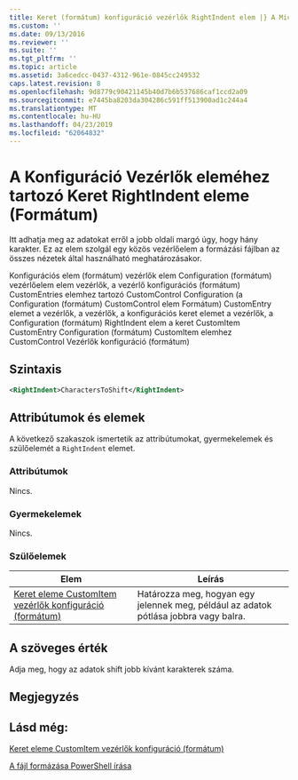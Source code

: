 ```yaml
---
title: Keret (formátum) konfiguráció vezérlők RightIndent elem |} A Microsoft Docs
ms.custom: ''
ms.date: 09/13/2016
ms.reviewer: ''
ms.suite: ''
ms.tgt_pltfrm: ''
ms.topic: article
ms.assetid: 3a6cedcc-0437-4312-961e-0845cc249532
caps.latest.revision: 8
ms.openlocfilehash: 9d8779c90421145b40d7b6b537686caf1ccd2a09
ms.sourcegitcommit: e7445ba8203da304286c591ff513900ad1c244a4
ms.translationtype: MT
ms.contentlocale: hu-HU
ms.lasthandoff: 04/23/2019
ms.locfileid: "62064832"
---
```

# <a name="rightindent-element-for-frame-for-controls-for-configuration-format"></a>A Konfiguráció Vezérlők eleméhez tartozó Keret RightIndent eleme (Formátum)

Itt adhatja meg az adatokat erről a jobb oldali margó úgy, hogy hány karakter. Ez az elem szolgál egy közös vezérlőelem a formázási fájlban az összes nézetek által használható meghatározásakor.

Konfigurációs elem (formátum) vezérlők elem Configuration (formátum) vezérlőelem elem vezérlők, a vezérlő konfigurációs (formátum) CustomEntries elemhez tartozó CustomControl Configuration (a Configuration (formátum) CustomControl elem Formátum) CustomEntry elemet a vezérlők, a vezérlők, a konfigurációs keret elemet a vezérlők, a Configuration (formátum) RightIndent elem a keret CustomItem CustomEntry Configuration (formátum) CustomItem elemhez CustomControl Vezérlők konfiguráció (formátum)

## <a name="syntax"></a>Szintaxis

```xml
<RightIndent>CharactersToShift</RightIndent>
```

## <a name="attributes-and-elements"></a>Attribútumok és elemek

A következő szakaszok ismertetik az attribútumokat, gyermekelemek és szülőelemét a `RightIndent` elemet.

### <a name="attributes"></a>Attribútumok

Nincs.

### <a name="child-elements"></a>Gyermekelemek

Nincs.

### <a name="parent-elements"></a>Szülőelemek

|Elem|Leírás|
|-------------|-----------------|
|[Keret eleme CustomItem vezérlők konfiguráció (formátum)](./frame-element-for-customitem-for-controls-for-configuration-format.md)|Határozza meg, hogyan egy jelennek meg, például az adatok pótlása jobbra vagy balra.|

## <a name="text-value"></a>A szöveges érték

Adja meg, hogy az adatok shift jobb kívánt karakterek száma.

## <a name="remarks"></a>Megjegyzés

## <a name="see-also"></a>Lásd még:

[Keret eleme CustomItem vezérlők konfiguráció (formátum)](./frame-element-for-customitem-for-controls-for-configuration-format.md)

[A fájl formázása PowerShell írása](./writing-a-powershell-formatting-file.md)
